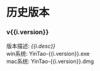 # 历史版本

<script setup>
import { ref } from 'vue'

const versions = [
    {
        desc:"",
        version:"2.0.4"
    },
    {
        desc:"",
        version:"2.0.2"
    },
      {
        desc:"",
        version:"2.0.0"
    },
      {
        desc:"deepTest录制推荐版本",
        version:"1.1.7"
    }
]
</script>

<div v-for="i in versions">
    <h3>v{{i.version}}</h3>
    <div v-if="i.desc">
    <span>版本描述:</span> <i>{{i.desc}}</i>
    </div>
    <span>win系统:</span>
    <a :href="`http://storage.jd.local/assert/cherrySetup-${i.version}.exe`">YinTao-{{i.version}}.exe</a>
    <div>
        <span>mac系统:</span>
        <a :href="`http://storage.jd.local/assert/cherry-${i.version}.dmg`">YinTao-{{i.version}}.dmg</a>
    </div>
</div>



